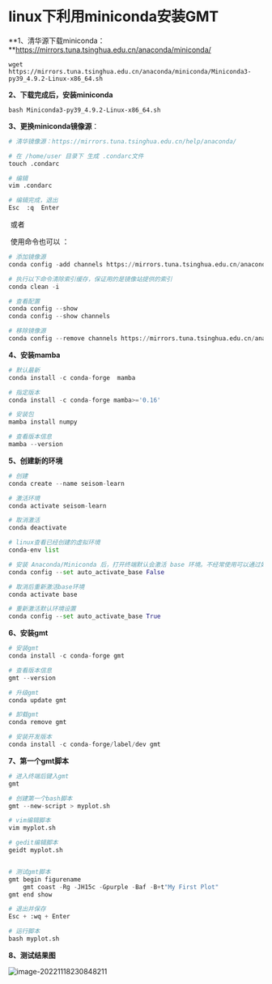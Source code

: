 # linux下利用miniconda安装GMT

**1、清华源下载miniconda：**https://mirrors.tuna.tsinghua.edu.cn/anaconda/miniconda/

```shell
wget https://mirrors.tuna.tsinghua.edu.cn/anaconda/miniconda/Miniconda3-py39_4.9.2-Linux-x86_64.sh
```

**2、下载完成后，安装miniconda**

```shell
bash Miniconda3-py39_4.9.2-Linux-x86_64.sh
```

**3、更换miniconda镜像源**：

```python
# 清华镜像源：https://mirrors.tuna.tsinghua.edu.cn/help/anaconda/

# 在 /home/user 目录下 生成 .condarc文件
touch .condarc

# 编辑
vim .condarc

# 编辑完成，退出
Esc  :q  Enter
```

​	或者

​	使用命令也可以 ：

```python
# 添加镜像源
conda config -add channels https://mirrors.tuna.tsinghua.edu.cn/anaconda/pkgs/main

# 执行以下命令清除索引缓存，保证用的是镜像站提供的索引
conda clean -i

# 查看配置
conda config --show
conda config --show channels

# 移除镜像源 
conda config --remove channels https://mirrors.tuna.tsinghua.edu.cn/anaconda/pkgs/main
```

**4、安装mamba**

```python
# 默认最新
conda install -c conda-forge  mamba

# 指定版本
conda install -c conda-forge mamba>='0.16'

# 安装包
mamba install numpy

# 查看版本信息
mamba --version
```

**5、创建新的环境**

```python
# 创建
conda create --name seisom-learn

# 激活环境
conda activate seisom-learn

# 取消激活
conda deactivate

# linux查看已经创建的虚拟环境
conda-env list

# 安装 Anaconda/Miniconda 后，打开终端默认会激活 base 环境。不经常使用可以通过如下命令取消此默认设置:
conda config --set auto_activate_base False

# 取消后重新激活base环境
conda activate base

# 重新激活默认环境设置
conda config --set auto_activate_base True

```

**6、安装gmt**

```python
# 安装gmt
conda install -c conda-forge gmt

# 查看版本信息
gmt --version

# 升级gmt
conda update gmt

# 卸载gmt
conda remove gmt

# 安装开发版本
conda install -c conda-forge/label/dev gmt
```

**7、第一个gmt脚本**

```python
# 进入终端后键入gmt
gmt

# 创建第一个bash脚本
gmt --new-script > myplot.sh

# vim编辑脚本
vim myplot.sh

# gedit编辑脚本
geidt myplot.sh


# 测试gmt脚本
gmt begin figurename
    gmt coast -Rg -JH15c -Gpurple -Baf -B+t"My First Plot"
gmt end show

# 退出并保存
Esc + :wq + Enter

# 运行脚本
bash myplot.sh
```

**8、测试结果图**

![image-20221118230848211](C:\Users\tellz\AppData\Roaming\Typora\typora-user-images\image-20221118230848211.png)
